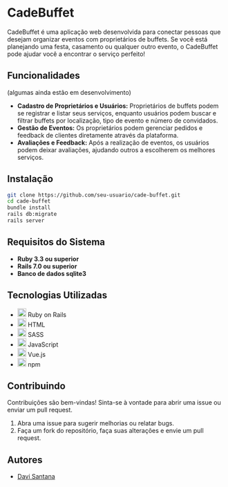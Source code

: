 # CadeBuffet

CadeBuffet é uma aplicação web desenvolvida para conectar pessoas que desejam organizar eventos com proprietários de buffets. Se você está planejando uma festa, casamento ou qualquer outro evento, o CadeBuffet pode ajudar você a encontrar o serviço perfeito!

## Funcionalidades
   (algumas ainda estão em desenvolvimento)

- **Cadastro de Proprietários e Usuários:** Proprietários de buffets podem se registrar e listar seus serviços, enquanto usuários podem buscar e filtrar buffets por localização, tipo de evento e número de convidados.
- **Gestão de Eventos:** Os proprietários podem gerenciar pedidos e feedback de clientes diretamente através da plataforma.
- **Avaliações e Feedback:** Após a realização de eventos, os usuários podem deixar avaliações, ajudando outros a escolherem os melhores serviços. 

## Instalação

```bash
git clone https://github.com/seu-usuario/cade-buffet.git
cd cade-buffet
bundle install
rails db:migrate
rails server
```

## Requisitos do Sistema
- **Ruby 3.3 ou superior**
- **Rails 7.0 ou superior**
- **Banco de dados sqlite3**

## Tecnologias Utilizadas

- <img src="https://user-images.githubusercontent.com/25181517/192603748-3ac17112-3653-4257-80da-a57334b11411.png" width="20" height="20"> Ruby on Rails
- <img src="https://user-images.githubusercontent.com/25181517/192158954-f88b5814-d510-4564-b285-dff7d6400dad.png" width="20" height="20"> HTML
- <img src="https://user-images.githubusercontent.com/25181517/192158956-48192682-23d5-4bfc-9dfb-6511ade346bc.png" width="20" height="20"> SASS
- <img src="https://user-images.githubusercontent.com/25181517/117447155-6a868a00-af3d-11eb-9cfe-245df15c9f3f.png" width="20" height="20"> JavaScript
- <img src="https://user-images.githubusercontent.com/25181517/117448124-a2da9800-af3e-11eb-85d2-bd1b69b65603.png" width="20" height="20"> Vue.js
- <img src="https://user-images.githubusercontent.com/25181517/121401671-49102800-c959-11eb-9f6f-74d49a5e1774.png" width="20" height="20"> npm

## Contribuindo

Contribuições são bem-vindas! Sinta-se à vontade para abrir uma issue ou enviar um pull request.

   1. Abra uma issue para sugerir melhorias ou relatar bugs.
   2. Faça um fork do repositório, faça suas alterações e envie um pull request.

## Autores

- [Davi Santana](https://github.com/DaviSantanaS)


